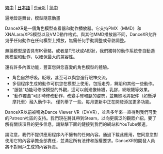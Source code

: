 [繁中](/tw/dancexr/listing/steam) | [日本語](/jp/dancexr/listing/steam) | [한국어](/kr/dancexr/listing/steam) | [简中](/zh/dancexr/listing/steam)

遍地皆是舞台，模型隨意動畫

DanceXR是一個角色模型查看器和動作播放器。它支持PMX（MMD）和XNALara/XPS模型以及VMD動作格式。與其他MMD播放器不同，DanceXR允許幾乎任何動作在任何模型上播放，無需任何手動調整或骨骼調整。

無論模型是否具有IK骨骼，或者是T形狀或A形狀，我們獨特的動作系統會自動適應模型和動作，以確保最大的兼容性。

還有許多內置功能，豐富您與您喜愛的角色模型的體驗。
* 角色自然呼吸，眨眼，甚至可以與您進行眼神交流。
* 多個程序生成的動作可供您在模型上使用。包括走秀，舞蹈和其他一些動作。
* “服裝”功能可修改模型的外觀，這可以創建像絲襪，乳膠，網眼襪等效果。
* “動作覆蓋”可即時修改動作，改變手臂和腿的姿勢，並無縫地將配件（如懸浮摩托車）融入動作中。
僅列舉了一些。每月更新中正在開發添加更多功能。

DanceXR以前被稱為Dance Viewer VR（DVVR），並且多年來一直得到我們可愛的Patreon社區的支持。我們現在將其帶到Steam，以向更廣泛的觀眾介紹。要了解有關該項目的更多信息，請點擊下面的鏈接到我們的網站和YouTube頻道。

請注意，我們不提供應用程序內不擁有的任何內容。通過下載此應用，您同意您對使用它的內容承擔全部責任，並滿足所有法律和版權要求。DanceXR的開發人員將不對用戶生成的內容負責。